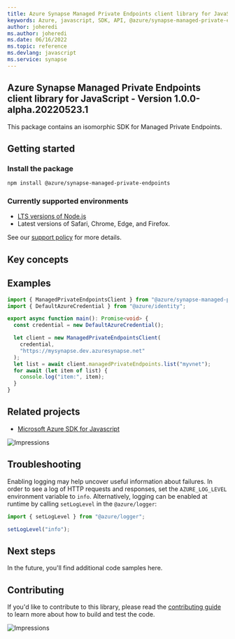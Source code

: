 ```yaml
---
title: Azure Synapse Managed Private Endpoints client library for JavaScript
keywords: Azure, javascript, SDK, API, @azure/synapse-managed-private-endpoints, synapse
author: joheredi
ms.author: joheredi
ms.date: 06/16/2022
ms.topic: reference
ms.devlang: javascript
ms.service: synapse
---
```

## Azure Synapse Managed Private Endpoints client library for JavaScript - Version 1.0.0-alpha.20220523.1 


This package contains an isomorphic SDK for Managed Private Endpoints.

## Getting started

### Install the package

```bash
npm install @azure/synapse-managed-private-endpoints
```

### Currently supported environments

- [LTS versions of Node.js](https://nodejs.org/about/releases/)
- Latest versions of Safari, Chrome, Edge, and Firefox.

See our [support policy](https://github.com/Azure/azure-sdk-for-js/blob/main/SUPPORT.md) for more details.

## Key concepts

## Examples

```ts
import { ManagedPrivateEndpointsClient } from "@azure/synapse-managed-private-endpoints";
import { DefaultAzureCredential } from "@azure/identity";

export async function main(): Promise<void> {
  const credential = new DefaultAzureCredential();

  let client = new ManagedPrivateEndpointsClient(
    credential,
    "https://mysynapse.dev.azuresynapse.net"
  );
  let list = await client.managedPrivateEndpoints.list("myvnet");
  for await (let item of list) {
    console.log("item:", item);
  }
}
```

## Related projects

- [Microsoft Azure SDK for Javascript](https://github.com/Azure/azure-sdk-for-js)

![Impressions](https://azure-sdk-impressions.azurewebsites.net/api/impressions/azure-sdk-for-js%2Fsdk%2Fcdn%2Farm-cdn%2FREADME.png)

## Troubleshooting

Enabling logging may help uncover useful information about failures. In order to see a log of HTTP requests and responses, set the `AZURE_LOG_LEVEL` environment variable to `info`. Alternatively, logging can be enabled at runtime by calling `setLogLevel` in the `@azure/logger`:

```javascript
import { setLogLevel } from "@azure/logger";

setLogLevel("info");
```

## Next steps

In the future, you'll find additional code samples here.

## Contributing

If you'd like to contribute to this library, please read the [contributing guide](https://github.com/Azure/azure-sdk-for-js/blob/main/CONTRIBUTING.md) to learn more about how to build and test the code.

![Impressions](https://azure-sdk-impressions.azurewebsites.net/api/impressions/azure-sdk-for-js%2Fsdk%2Fkeyvault%2Fkeyvault-keys%2FREADME.png)

